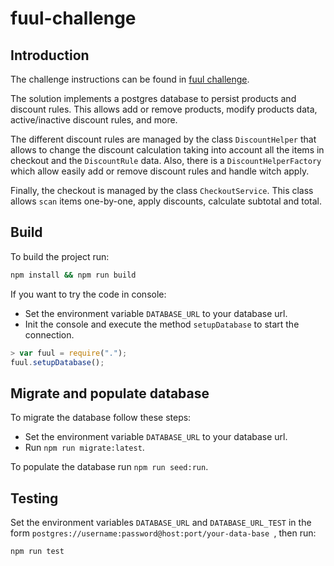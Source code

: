 # fuul-challenge

## Introduction

The challenge instructions can be found in [fuul challenge](https://github.com/fuul-app/code-challenge/blob/main/README.md).

The solution implements a postgres database to persist products and discount rules. This allows add or remove products, modify products data, active/inactive discount rules, and more.

The different discount rules are managed by the class `DiscountHelper` that allows to change the discount calculation taking into account all the items in checkout and the `DiscountRule` data. Also, there is a `DiscountHelperFactory` which allow easily add or remove discount rules and handle witch apply.

Finally, the checkout is managed by the class `CheckoutService`. This class allows `scan` items one-by-one, apply discounts, calculate subtotal and total.

## Build

To build the project run:

```bash
npm install && npm run build
```

If you want to try the code in console:

- Set the environment variable `DATABASE_URL` to your database url.
- Init the console and execute the method `setupDatabase` to start the connection.

```js
> var fuul = require(".");
fuul.setupDatabase();
```

## Migrate and populate database

To migrate the database follow these steps:

- Set the environment variable `DATABASE_URL` to your database url.
- Run `npm run migrate:latest`.

To populate the database run `npm run seed:run`.

## Testing

Set the environment variables `DATABASE_URL`
and `DATABASE_URL_TEST` in the form `postgres://username:password@host:port/your-data-base
`, then run:

```bash
npm run test
```
